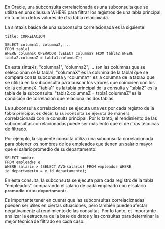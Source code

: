 En Oracle, una subconsulta correlacionada es una subconsulta que se utiliza en una cláusula WHERE para filtrar los registros de una tabla principal en función de los valores de otra tabla relacionada.

La sintaxis básica de una subconsulta correlacionada es la siguiente:

```ad-important
title: CORRELACION
```
```
SELECT columna1, columna2, ...
FROM tabla1
WHERE columnaX OPERADOR (SELECT columnaY FROM tabla2 WHERE tabla2.columnaZ = tabla1.columnaZ);
```

En esta sintaxis, "columna1", "columna2", ... son las columnas que se seleccionan de la tabla1, "columnaX" es la columna de la tabla1 que se compara con la subconsulta y "columnaY" es la columna de la tabla2 que se utiliza en la subconsulta para buscar los valores que coinciden con los de la columnaX. "tabla1" es la tabla principal de la consulta y "tabla2" es la tabla de la subconsulta. "tabla2.columnaZ = tabla1.columnaZ" es la condición de correlación que relaciona las dos tablas.

La subconsulta correlacionada se ejecuta una vez por cada registro de la tabla principal, es decir, la subconsulta se ejecuta de manera correlacionada con la consulta principal. Por lo tanto, el rendimiento de las subconsultas correlacionadas puede ser más lento que el de otras técnicas de filtrado.

Por ejemplo, la siguiente consulta utiliza una subconsulta correlacionada para obtener los nombres de los empleados que tienen un salario mayor que el salario promedio de su departamento:

```
SELECT nombre
FROM empleados e
WHERE salario > (SELECT AVG(salario) FROM empleados WHERE id_departamento = e.id_departamento);
```

En esta consulta, la subconsulta se ejecuta para cada registro de la tabla "empleados", comparando el salario de cada empleado con el salario promedio de su departamento.

Es importante tener en cuenta que las subconsultas correlacionadas pueden ser útiles en ciertas situaciones, pero también pueden afectar negativamente al rendimiento de las consultas. Por lo tanto, es importante analizar la estructura de la base de datos y las consultas para determinar la mejor técnica de filtrado en cada caso.